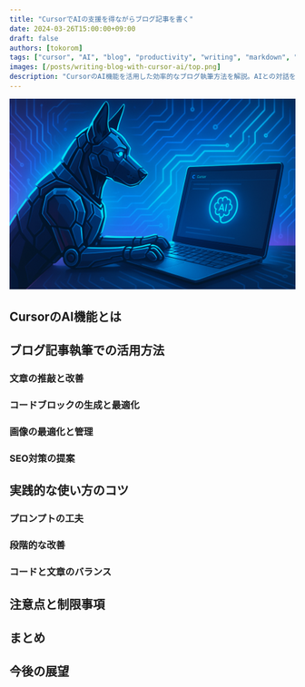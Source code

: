 ```yaml
---
title: "CursorでAIの支援を得ながらブログ記事を書く"
date: 2024-03-26T15:00:00+09:00
draft: false
authors: [tokorom]
tags: ["cursor", "AI", "blog", "productivity", "writing", "markdown", "vscode"]
images: [/posts/writing-blog-with-cursor-ai/top.png]
description: "CursorのAI機能を活用した効率的なブログ執筆方法を解説。AIとの対話を通じた文章作成、コード生成、デバッグ支援など、生産性を高める活用方法を紹介します。"
---
```


![top](top.png)

## CursorのAI機能とは

## ブログ記事執筆での活用方法

### 文章の推敲と改善

### コードブロックの生成と最適化

### 画像の最適化と管理

### SEO対策の提案

## 実践的な使い方のコツ

### プロンプトの工夫

### 段階的な改善

### コードと文章のバランス

## 注意点と制限事項

## まとめ

## 今後の展望 